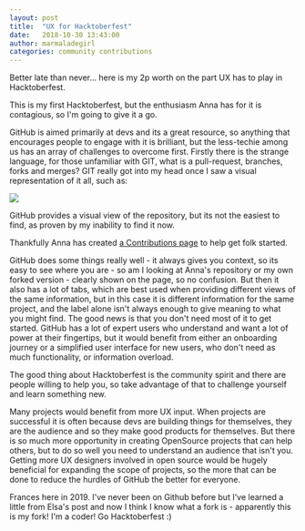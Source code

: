 ```yaml
---
layout: post
title:  "UX for Hacktoberfest"
date:   2018-10-30 13:43:00
author: marmaladegirl
categories: community contributions
---
```


Better late than never... here is my 2p worth on the part UX has to play in Hacktoberfest.

This is my first Hacktoberfest, but the enthusiasm Anna has for it is contagious, so I'm going to give it a go. 

GitHub is aimed primarily at devs and its a great resource, so anything that encourages people to engage with it is brilliant, but the less-techie among us has an array of challenges to overcome first.
Firstly there is the strange language, for those unfamiliar with GIT, what is a pull-request, branches, forks and merges? GIT really got into my head once I saw a visual representation of it all, such as:

<img src="https://nvie.com/img/git-model@2x.png" description="Diagram of Git depository timeline" />

GitHub provides a visual view of the repository, but its not the easiest to find, as proven by my inability to find it now.

Thankfully Anna has created <a href="https://github.com/AnnaDodson/hacktoberfest-website/blob/master/contributing.md">a Contributions page</a> to help get folk started.

GitHub does some things really well - it always gives you context, so its easy to see where you are - so am I looking at Anna's repository or my own forked version - clearly shown on the page, so no confusion.
But then it also has a lot of tabs, which are best used when providing different views of the same information, but in this case it is different information for the same project, and the label alone isn't always enough to give meaning to what you might find. The good news is that you don't need most of it to get started.
GitHub has a lot of expert users who understand and want a lot of power at their fingertips, but it would benefit from either an onboarding journey or a simplified user interface for new users, who don't need as much functionality, or information overload.

The good thing about Hacktoberfest is the community spirit and there are people willing to help you, so take advantage of that to challenge yourself and learn something new.

Many projects would benefit from more UX input. When projects are successful it is often because devs are building things for themselves, they are the audience and so they make good products for themselves. But there is so much more opportunity in creating OpenSource projects that can help others, but to do so well you need to understand an audience that isn't you. Getting more UX designers involved in open source would be hugely beneficial for expanding the scope of projects, so the more that can be done to reduce the hurdles of GitHub the better for everyone.

Frances here in 2019. I've never been on Github before but I've learned a little from Elsa's post and now I think I know what a fork is - apparently this is my fork! I'm a coder! Go Hacktoberfest :)

